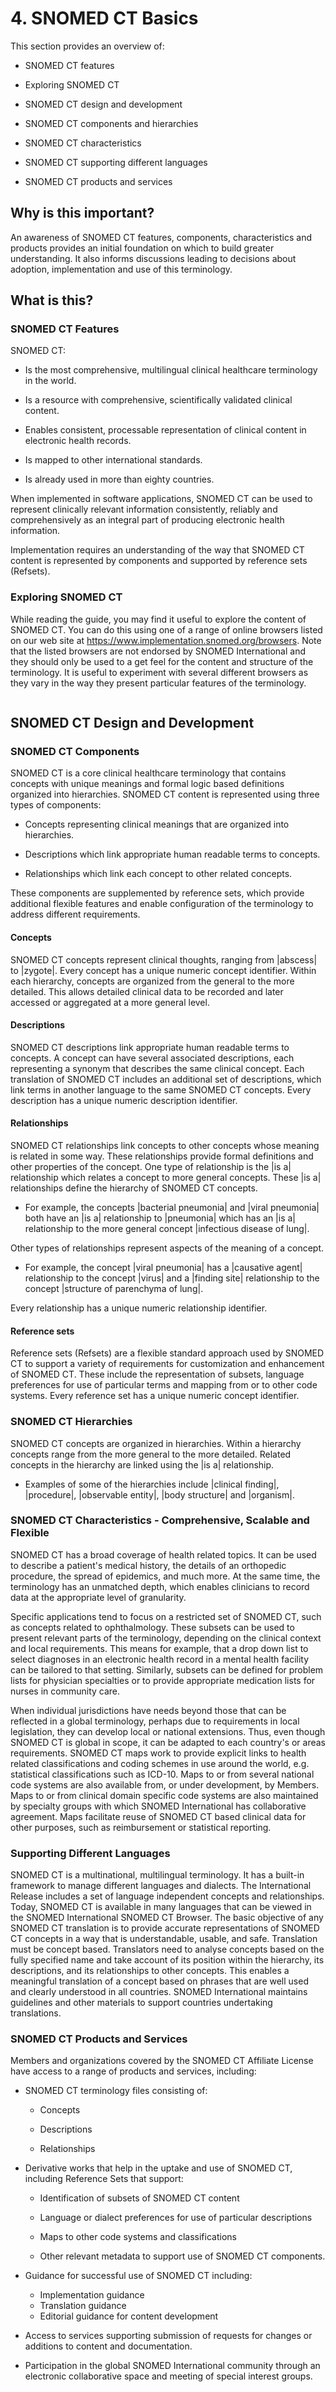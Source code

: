 # 4. SNOMED CT Basics

This section provides an overview of:

  * SNOMED CT features

  * Exploring SNOMED CT

  * SNOMED CT design and development

  * SNOMED CT components and hierarchies

  * SNOMED CT characteristics
  * SNOMED CT supporting different languages
  * SNOMED CT products and services

## Why is this important?

An awareness of SNOMED CT features, components, characteristics and products provides an initial foundation on which to build greater understanding. It also informs discussions leading to decisions about adoption, implementation and use of this terminology.

## What is this?

### SNOMED CT Features

SNOMED CT:

  * Is the most comprehensive, multilingual clinical healthcare terminology in the world.
  * Is a resource with comprehensive, scientifically validated clinical content.
  * Enables consistent, processable representation of clinical content in electronic health records.

  * Is mapped to other international standards.
  * Is already used in more than eighty countries.

When implemented in software applications, SNOMED CT can be used to represent clinically relevant information consistently, reliably and comprehensively as an integral part of producing electronic health information.

Implementation requires an understanding of the way that SNOMED CT content is represented by components and supported by reference sets (Refsets).

### Exploring SNOMED CT

While reading the guide, you may find it useful to explore the content of SNOMED CT. You can do this using one of a range of online browsers listed on our web site at <https://www.implementation.snomed.org/browsers>. Note that the listed browsers are not endorsed by SNOMED International and they should only be used to a get feel for the content and structure of the terminology. It is useful to experiment with several different browsers as they vary in the way they present particular features of the terminology.

<figure><img src="../images/29952942.png" alt="" title=""></figure>

## SNOMED CT Design and Development

### SNOMED CT Components

SNOMED CT is a core clinical healthcare terminology that contains concepts with unique meanings and formal logic based definitions organized into hierarchies. SNOMED CT content is represented using three types of components:

  * Concepts representing clinical meanings that are organized into hierarchies.

  * Descriptions which link appropriate human readable terms to concepts.

  * Relationships which link each concept to other related concepts.

These components are supplemented by reference sets, which provide additional flexible features and enable configuration of the terminology to address different requirements.

#### Concepts

SNOMED CT concepts represent clinical thoughts, ranging from |abscess| to |zygote|. Every concept has a unique numeric concept identifier. Within each hierarchy, concepts are organized from the general to the more detailed. This allows detailed clinical data to be recorded and later accessed or aggregated at a more general level.

#### Descriptions

SNOMED CT descriptions link appropriate human readable terms to concepts. A concept can have several associated descriptions, each representing a synonym that describes the same clinical concept. Each translation of SNOMED CT includes an additional set of descriptions, which link terms in another language to the same SNOMED CT concepts. Every description has a unique numeric description identifier.

#### Relationships

SNOMED CT relationships link concepts to other concepts whose meaning is related in some way. These relationships provide formal definitions and other properties of the concept. One type of relationship is the |is a| relationship which relates a concept to more general concepts. These |is a| relationships define the hierarchy of SNOMED CT concepts.

  * For example, the concepts |bacterial pneumonia| and |viral pneumonia| both have an |is a| relationship to |pneumonia| which has an |is a| relationship to the more general concept |infectious disease of lung|.

Other types of relationships represent aspects of the meaning of a concept.

  * For example, the concept |viral pneumonia| has a |causative agent| relationship to the concept |virus| and a |finding site| relationship to the concept |structure of parenchyma of lung|.

Every relationship has a unique numeric relationship identifier.

#### Reference sets

Reference sets (Refsets) are a flexible standard approach used by SNOMED CT to support a variety of requirements for customization and enhancement of SNOMED CT. These include the representation of subsets, language preferences for use of particular terms and mapping from or to other code systems. Every reference set has a unique numeric concept identifier.

### SNOMED CT Hierarchies

SNOMED CT concepts are organized in hierarchies. Within a hierarchy concepts range from the more general to the more detailed. Related concepts in the hierarchy are linked using the |is a| relationship.

  * Examples of some of the hierarchies include |clinical finding|, |procedure|, |observable entity|, |body structure| and |organism|.

### SNOMED CT Characteristics - Comprehensive, Scalable and Flexible

SNOMED CT has a broad coverage of health related topics. It can be used to describe a patient's medical history, the details of an orthopedic procedure, the spread of epidemics, and much more. At the same time, the terminology has an unmatched depth, which enables clinicians to record data at the appropriate level of granularity.

Specific applications tend to focus on a restricted set of SNOMED CT, such as concepts related to ophthalmology. These subsets can be used to present relevant parts of the terminology, depending on the clinical context and local requirements. This means for example, that a drop down list to select diagnoses in an electronic health record in a mental health facility can be tailored to that setting. Similarly, subsets can be defined for problem lists for physician specialties or to provide appropriate medication lists for nurses in community care.

When individual jurisdictions have needs beyond those that can be reflected in a global terminology, perhaps due to requirements in local legislation, they can develop local or national extensions. Thus, even though SNOMED CT is global in scope, it can be adapted to each country's or areas requirements. SNOMED CT maps work to provide explicit links to health related classifications and coding schemes in use around the world, e.g. statistical classifications such as ICD-10. Maps to or from several national code systems are also available from, or under development, by Members. Maps to or from clinical domain specific code systems are also maintained by specialty groups with which SNOMED International has collaborative agreement. Maps facilitate reuse of SNOMED CT based clinical data for other purposes, such as reimbursement or statistical reporting.

### Supporting Different Languages

SNOMED CT is a multinational, multilingual terminology. It has a built-in framework to manage different languages and dialects. The International Release includes a set of language independent concepts and relationships. Today, SNOMED CT is available in many languages that can be viewed in the SNOMED International SNOMED CT Browser. The basic objective of any SNOMED CT translation is to provide accurate representations of SNOMED CT concepts in a way that is understandable, usable, and safe. Translation must be concept based. Translators need to analyse concepts based on the fully specified name and take account of its position within the hierarchy, its descriptions, and its relationships to other concepts. This enables a meaningful translation of a concept based on phrases that are well used and clearly understood in all countries. SNOMED International maintains guidelines and other materials to support countries undertaking translations.

### SNOMED CT Products and Services

Members and organizations covered by the SNOMED CT Affiliate License have access to a range of products and services, including:

  * SNOMED CT terminology files consisting of:
    * Concepts

    * Descriptions

    * Relationships

  * Derivative works that help in the uptake and use of SNOMED CT, including Reference Sets that support:

    * Identification of subsets of SNOMED CT content

    * Language or dialect preferences for use of particular descriptions

    * Maps to other code systems and classifications
    * Other relevant metadata to support use of SNOMED CT components.

  * Guidance for successful use of SNOMED CT including:

    * Implementation guidance
    * Translation guidance
    * Editorial guidance for content development
  * Access to services supporting submission of requests for changes or additions to content and documentation.
  * Participation in the global SNOMED International community through an electronic collaborative space and meeting of special interest groups.

  

  

